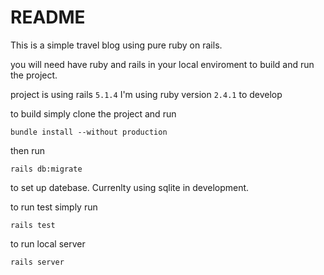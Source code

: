 # README

This is a simple travel blog using pure ruby on rails.

you will need have ruby and rails in your local enviroment to build and run the project.

project is using rails `5.1.4`
I'm using ruby version `2.4.1` to develop

to build simply clone the project and run 

```
bundle install --without production
```

then run

```
rails db:migrate
```

to set up datebase. Currenlty using sqlite in development.


to run test simply run

```
rails test
```

to run local server

```
rails server
```
